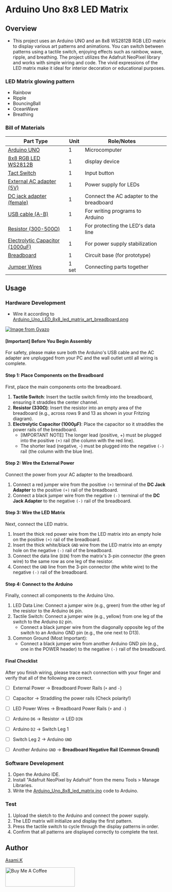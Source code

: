 # Arduino Uno 8x8 LED Matrix

## Overview

- This project uses an Arduino UNO and an 8x8 WS2812B RGB LED matrix to display various art patterns and animations. You can switch between patterns using a tactile switch, enjoying effects such as rainbow, wave, ripple, and breathing. The project utilizes the Adafruit NeoPixel library and works with simple wiring and code. The vivid expressions of the LED matrix make it ideal for interior decoration or educational purposes.

### LED Matrix glowing pattern

- Rainbow
- Ripple
- BouncingBall
- OceanWave
- Breathing


### Bill of Materials

| Part Type                                                  | Unit  | Role/Notes                               |     |
| ---------------------------------------------------------- | ----- | ---------------------------------------- | --- |
| [Arduino UNO](https://amzn.to/44nRXEA)                     | 1     | Microcomputer                            |     |
| [8x8 RGB LED WS2812B](https://amzn.to/44cSo3p)             | 1     | display device                           |     |
| [Tact Switch](https://amzn.to/3T0gNUF)                     | 1     | Input button                             |     |
| [External AC adapter (5V)](https://amzn.to/4jZEIyu)        | 1     | Power supply for LEDs                    |     |
| [DC jack adapter (female)](https://amzn.to/3IdZI7k)        | 1     | Connect the AC adapter to the breadboard |     |
| [USB cable (A-B)](https://amzn.to/407P2xg)                 | 1     | For writing programs to Arduino          |     |
| [Resistor (300-500Ω)](https://amzn.to/4kMejW2)             | 1     | For protecting the LED's data line       |     |
| [Electrolytic Capacitor (1000µF)](https://amzn.to/45ZOWLQ) | 1     | For power supply stabilization           |     |
| [Breadboard](https://amzn.to/40bMzlk)                      | 1     | Circuit base (for prototype)             |     |
| [Jumper Wires](https://amzn.to/45voWYC)                    | 1 set | Connecting parts together                |     |

<!-- ## Requirement -->

## Usage

### Hardware Development

-  Wire it according to [Arduino_Uno_LED_8x8_led_matrix_art_breadboard.png](https://github.com/asamiile/diy-electronics/blob/main/Arduino_Uno_8x8_led_matrix/diagrams/Fritzing/Arduino_Uno_LED_8x8_led_matrix_art_bb.png)

[![Image from Gyazo](https://i.gyazo.com/d4c205e1af4648523a3a9dd021e60e1f.png)](https://gyazo.com/d4c205e1af4648523a3a9dd021e60e1f)

#### [Important] Before You Begin Assembly

For safety, please make sure both the Arduino's USB cable and the AC adapter are unplugged from your PC and the wall outlet until all wiring is complete.

#### Step 1: Place Components on the Breadboard

First, place the main components onto the breadboard.

1. **Tactile Switch**: Insert the tactile switch firmly into the breadboard, ensuring it straddles the center channel.
2. **Resistor (330Ω)**: Insert the resistor into an empty area of the breadboard (e.g., across rows 9 and 13 as shown in your Fritzing diagram).
3. **Electrolytic Capacitor (1000µF)**: Place the capacitor so it straddles the power rails of the breadboard.
   - [IMPORTANT NOTE] The longer lead (positive, +) must be plugged into the positive `(+)` rail (the column with the red line).
    - The shorter lead (negative, -) must be plugged into the negative `(-)` rail (the column with the blue line).

#### Step 2: Wire the External Power

Connect the power from your AC adapter to the breadboard.

1. Connect a red jumper wire from the positive `(+)` terminal of the **DC Jack Adapter** to the positive `(+)` rail of the breadboard.
2. Connect a black jumper wire from the negative `(-)` terminal of the **DC Jack Adapter** to the negative `(-)` rail of the breadboard.

#### Step 3: Wire the LED Matrix

Next, connect the LED matrix.

1. Insert the thick red power wire from the LED matrix into an empty hole on the positive `(+)` rail of the breadboard.
2. Insert the thick white/black `GND` wire from the LED matrix into an empty hole on the negative `(-)` rail of the breadboard.
3. Connect the data line (`DIN`) from the matrix's 3-pin connector (the green wire) to the same row as one leg of the resistor.
4. Connect the `GND` line from the 3-pin connector (the white wire) to the negative `(-)` rail of the breadboard.

#### Step 4: Connect to the Arduino

Finally, connect all components to the Arduino Uno.

1. LED Data Line: Connect a jumper wire (e.g., green) from the other leg of the resistor to the Arduino `D6` pin.
2. Tactile Switch:
Connect a jumper wire (e.g., yellow) from one leg of the switch to the Arduino `D2` pin.
    - Connect a black jumper wire from the diagonally opposite leg of the switch to an Arduino GND pin (e.g., the one next to D13).
3. Common Ground (Most Important):
    - Connect a black jumper wire from another Arduino GND pin (e.g., one in the POWER header) to the negative `(-)` rail of the breadboard.

#### Final Checklist

After you finish wiring, please trace each connection with your finger and verify that all of the following are correct.

- [ ] External Power → Breadboard Power Rails (`+` and `-`)
- [ ] Capacitor → Straddling the power rails (Check polarity!)
- [ ] LED Power Wires → Breadboard Power Rails (`+` and `-`)
- [ ] Arduino `D6` → Resistor → LED `DIN`
- [ ] Arduino `D2` → Switch Leg 1
- [ ] Switch Leg 2 → Arduino `GND`
- [ ] Another Arduino `GND` → **Breadboard Negative Rail (Common Ground)**


### Software Development

1. Open the Arduino IDE.
2. Install "Adafruit NeoPixel by Adafruit" from the menu Tools > Manage Libraries.
3. Write the [Arduino_Uno_8x8_led_matrix.ino](Arduino_Uno_8x8_led_matrix/sketch/Arduino_Uno_8x8_led_matrix/Arduino_Uno_8x8_led_matrix.ino) code to Arduino.

### Test

1. Upload the sketch to the Arduino and connect the power supply.
2. The LED matrix will initialize and display the first pattern.
3. Press the tactile switch to cycle through the display patterns in order.
4. Confirm that all patterns are displayed correctly to complete the test.


<!-- ## Features -->

<!-- ## Directory 

<!-- ## Reference -->


## Author

[Asami.K](https://asami.tokyo/)

<a href="https://www.buymeacoffee.com/asamiile" target="_blank"><img src="https://cdn.buymeacoffee.com/buttons/v2/default-yellow.png" alt="Buy Me A Coffee" style="height: 60px !important;width: 217px !important;" ></a>
